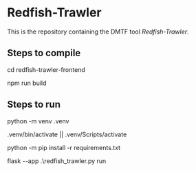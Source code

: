 # Redfish-Trawler

This is the repository containing the DMTF tool *Redfish-Trawler*.

## Steps to compile

cd redfish-trawler-frontend

npm run build

## Steps to run

python -m venv .venv

.venv/bin/activate || .venv/Scripts/activate

python -m pip install -r requirements.txt

flask --app .\redfish_trawler.py run
